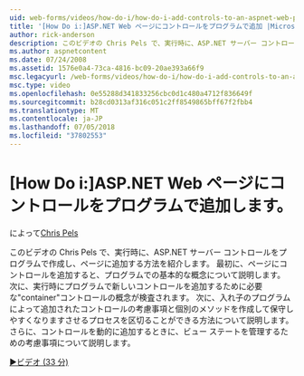 ```yaml
---
uid: web-forms/videos/how-do-i/how-do-i-add-controls-to-an-aspnet-web-page-programmatically
title: '[How Do i:]ASP.NET Web ページにコントロールをプログラムで追加 |Microsoft Docs'
author: rick-anderson
description: このビデオの Chris Pels で、実行時に、ASP.NET サーバー コントロールをプログラムで作成し、ページに追加する方法を紹介します。 まず、o を基本的な概念を学習します.
ms.author: aspnetcontent
ms.date: 07/24/2008
ms.assetid: 1576e0a4-73ca-4816-bc09-20ae393a66f9
msc.legacyurl: /web-forms/videos/how-do-i/how-do-i-add-controls-to-an-aspnet-web-page-programmatically
msc.type: video
ms.openlocfilehash: 0e55288d341833256cbc0d1c480a4712f836649f
ms.sourcegitcommit: b28cd0313af316c051c2ff8549865bff67f2fbb4
ms.translationtype: MT
ms.contentlocale: ja-JP
ms.lasthandoff: 07/05/2018
ms.locfileid: "37802553"
---
```

<a name="how-do-i-add-controls-to-an-aspnet-web-page-programmatically"></a>[How Do i:]ASP.NET Web ページにコントロールをプログラムで追加します。
====================
によって[Chris Pels](https://twitter.com/chrispels)

このビデオの Chris Pels で、実行時に、ASP.NET サーバー コントロールをプログラムで作成し、ページに追加する方法を紹介します。 最初に、ページにコントロールを追加すると、プログラムでの基本的な概念について説明します。 次に、実行時にプログラムで新しいコントロールを追加するために必要な"container"コントロールの概念が検査されます。 次に、入れ子のプログラムによって追加されたコントロールの考慮事項と個別のメソッドを作成して保守しやすくなりますさせるプロセスを区切ることができる方法について説明します。 さらに、コントロールを動的に追加するときに、ビュー ステートを管理するための考慮事項について説明します。

[&#9654;ビデオ (33 分)](https://channel9.msdn.com/Blogs/ASP-NET-Site-Videos/how-do-i-add-controls-to-an-aspnet-web-page-programmatically)
